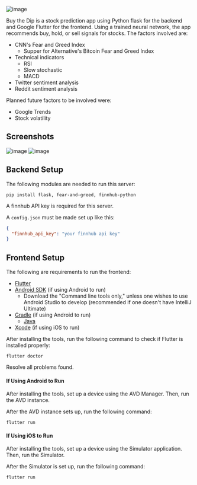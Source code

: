 ![image](https://user-images.githubusercontent.com/2886217/144180884-cca481f7-2f61-4391-92c6-42ac3319867f.png)

Buy the Dip is a stock prediction app using Python flask for the backend and Google Flutter for the frontend. Using a trained neural network, the app recommends buy, hold, or sell signals for stocks. The factors involved are:
- CNN's Fear and Greed Index
  - Supper for Alternative's Bitcoin Fear and Greed Index  
- Technical indicators
  - RSI
  - Slow stochastic
  - MACD
- Twitter sentiment analysis
- Reddit sentiment analysis

Planned future factors to be involved were:
- Google Trends
- Stock volatility

## Screenshots

![image](https://user-images.githubusercontent.com/2886217/144181597-11b471fe-3e33-4a1a-b7cf-c01d16085141.png)
![image](https://user-images.githubusercontent.com/2886217/144181860-edc192d9-fa85-4866-881e-cdd30b456474.png)


## Backend Setup

The following modules are needed to run this server:
```
pip install flask, fear-and-greed, finnhub-python
```

A finnhub API key is required for this server.

A `config.json` must be made set up like this:
```json
{
  "finnhub_api_key": "your finnhub api key"
}
```

## Frontend Setup

The following are requirements to run the frontend:

- [Flutter](https://flutter.dev/docs/get-started/install)
- [Android SDK](https://developer.android.com/studio#downloads) (if using Android to run)
    - Download the "Command line tools only," unless one wishes to use Android Studio to develop (recommended if one 
    doesn't have IntelliJ Ultimate)
- [Gradle](https://gradle.org/install/) (if using Android to run)
    - [Java](https://www.java.com/)
- [Xcode](https://developer.apple.com/xcode/) (if using iOS to run)

After installing the tools, run the following command to check if Flutter is installed properly:
```
flutter doctor
```
Resolve all problems found.

#### If Using Android to Run

After installing the tools, set up a device using the AVD Manager. Then, run the AVD instance.

After the AVD instance sets up, run the following command:

```
flutter run
```

#### If Using iOS to Run

After installing the tools, set up a device using the Simulator application. Then, run the Simulator.

After the Simulator is set up, run the following command:
```
flutter run
```
